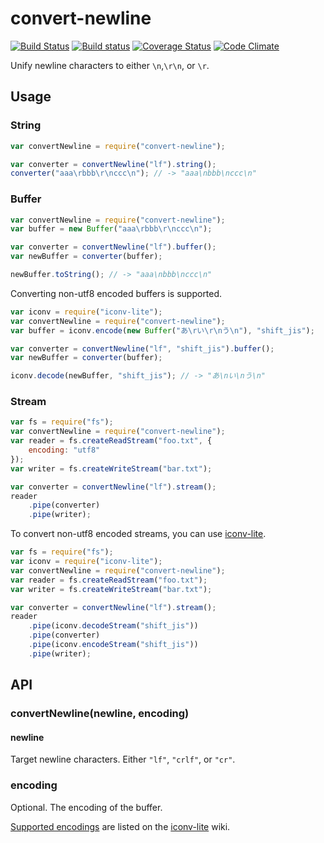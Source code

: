# convert-newline

[![Build Status](https://travis-ci.org/takenspc/convert-newline.svg?branch=master)](https://travis-ci.org/takenspc/convert-newline)
[![Build status](https://ci.appveyor.com/api/projects/status/x4ks2y09jcjfvgw8/branch/master?svg=true)](https://ci.appveyor.com/project/takenspc/convert-newline/branch/master)
[![Coverage Status](https://coveralls.io/repos/takenspc/convert-newline/badge.svg?branch=master)](https://coveralls.io/r/takenspc/convert-newline?branch=master)
[![Code Climate](https://codeclimate.com/github/takenspc/convert-newline/badges/gpa.svg)](https://codeclimate.com/github/takenspc/convert-newline)

Unify newline characters to either `\n`,`\r\n`, or `\r`.

## Usage

### String

```js
var convertNewline = require("convert-newline");

var converter = convertNewline("lf").string();
converter("aaa\rbbb\r\nccc\n"); // -> "aaa\nbbb\nccc\n"
```

### Buffer

```js
var convertNewline = require("convert-newline");
var buffer = new Buffer("aaa\rbbb\r\nccc\n");

var converter = convertNewline("lf").buffer();
var newBuffer = converter(buffer);

newBuffer.toString(); // -> "aaa\nbbb\nccc\n"
```

Converting non-utf8 encoded buffers is supported.

```js
var iconv = require("iconv-lite");
var convertNewline = require("convert-newline");
var buffer = iconv.encode(new Buffer("あ\rい\r\nう\n"), "shift_jis");

var converter = convertNewline("lf", "shift_jis").buffer();
var newBuffer = converter(buffer);

iconv.decode(newBuffer, "shift_jis"); // -> "あ\nい\nう\n"
```

### Stream

```js
var fs = require("fs");
var convertNewline = require("convert-newline");
var reader = fs.createReadStream("foo.txt", {
	encoding: "utf8"
});
var writer = fs.createWriteStream("bar.txt");

var converter = convertNewline("lf").stream();
reader
	.pipe(converter)
	.pipe(writer);
```

To convert non-utf8 encoded streams, you can use [iconv-lite](https://github.com/ashtuchkin/iconv-lite/).

```js
var fs = require("fs");
var iconv = require("iconv-lite");
var convertNewline = require("convert-newline");
var reader = fs.createReadStream("foo.txt");
var writer = fs.createWriteStream("bar.txt");

var converter = convertNewline("lf").stream();
reader
	.pipe(iconv.decodeStream("shift_jis"))
	.pipe(converter)
	.pipe(iconv.encodeStream("shift_jis"))
	.pipe(writer);
```

## API

### convertNewline(newline, encoding)

#### newline

Target newline characters. Either `"lf"`, `"crlf"`, or `"cr"`.

### encoding

Optional. The encoding of the buffer.

[Supported encodings](https://github.com/ashtuchkin/iconv-lite/wiki/Supported-Encodings) are listed on the [iconv-lite](https://github.com/ashtuchkin/iconv-lite/) wiki.